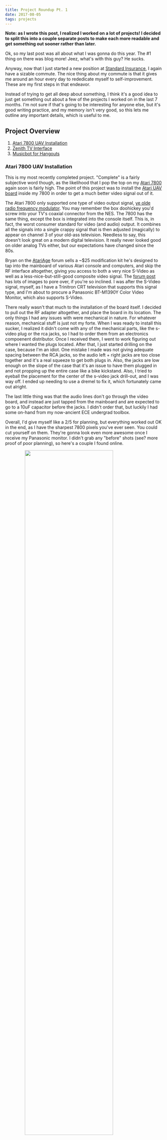 ```yaml
---
title: Project Roundup Pt. 1
date: 2017-08-05
tags: projects
---
```


__Note: as I wrote this post, I realized I worked on a lot of projects! I decided to split this into a couple separate posts to make each more readable and get something out sooner rather than later.__

Ok, so my last post was all about what I was gonna do this year. The #1 thing on there was blog more! Jeez, what's with this guy? He sucks. 

Anyway, now that I just started a new position at [Standard Insurance], I again have a sizable commute. The nice thing about my commute is that it gives me around an hour every day to rededicate myself to self-improvement. These are my first steps in that endeavor.

Instead of trying to get all deep about something, I think it's a good idea to just get something out about a few of the projects I worked on in the last 7 months. I'm not sure if that's going to be interesting for anyone else, but it's good writing practice, and my memory isn't very good, so this lets me outline any important details, which is useful to me.

[Standard Insurance]: https://www.standard.com/

## Project Overview

1. [Atari 7800 UAV Installation](#a7800)
1. [Zenith TV Interface](#zenith-tv)
1. [Musicbot for Hangouts](#musicbot)

### <a name="a7800"></a>Atari 7800 UAV Installation

This is my most recently completed project. "Complete" is a fairly subjective word though, as the likelihood that I pop the top on my [Atari 7800] again soon is fairly high. The point of this project was to install the [Atari UAV board] inside my 7800 in order to get a much better video signal out of it.

The Atari 7800 only supported one type of video output signal, [ye olde radio frequency modulator]. You may remember the box doohickey you'd screw into your TV's coaxial connector from the NES. The 7800 has the same thing, except the box is integrated into the console itself. This is, in fact, the worst consumer standard for video (and audio) output. It combines all the signals into a single crappy signal that is then adjusted (magically) to appear on channel 3 of your old-ass television. Needless to say, this doesn't look great on a modern digital television. It really never looked good on older analog TVs either, but our expectations have changed since the 80s. 

Bryan on the [AtariAge] forum sells a ~$25 modification kit he's designed to tap into the mainboard of various Atari console and computers, and skip the RF interface altogether, giving you access to both a very nice S-Video as well as a less-nice-but-still-good composite video signal. The [forum post] has lots of images to pore over, if you're so inclined. I was after the S-Video signal, myself, as I have a Trinitron CRT television that supports this signal type, and I'm about to procure a Panasonic BT-M1390Y Color Video Monitor, which also supports S-Video.

There really wasn't that much to the installation of the board itself. I decided to pull out the RF adapter altogether, and place the board in its location. The only things I had any issues with were mechanical in nature. For whatever reason, mechanical stuff is just not my forte. When I was ready to install this sucker, I realized it didn't come with any of the mechanical parts, like the s-video plug or the rca jacks, so I had to order them from an electronics compoenent distributor. Once I received them, I went to work figuring out where I wanted the plugs located. After that, I just started drilling on the case, because I'm an idiot. One mistake I made was not giving adequate spacing between the RCA jacks, so the audio left + right jacks are too close together and it's a real squeeze to get both plugs in. Also, the jacks are low enough on the slope of the case that it's an issue to have them plugged in and not propping up the entire case like a bike kickstand. Also, I tried to eyeball the placement for the center of the s-video jack drill-out, and I was way off. I ended up needing to use a dremel to fix it, which fortunately came out alright.

The last little thing was that the audio lines don't go through the video board, and instead are just tapped from the mainboard and are expected to go to a 10uF capacitor before the jacks. I didn't order that, but luckily I had some on-hand from my now-ancient ECE undergrad toolbox.

Overall, I'd give myself like a 2/5 for planning, but everything worked out OK in the end, as I have the sharpest 7800 pixels you've ever seen. You could cut yourself on them. They're gonna look even more awesome once I receive my Panasonic monitor. I didn't grab any "before" shots (see? more proof of poor planning), so here's a couple I found online. 

<img src="/img/rf-composite-comparison.jpg" style="width: 75%; display: block; margin-left: auto; margin-right: auto"/>

<img src="/img/rf-svideo-comparison.jpg" style="width: 75%; display: block; margin-left: auto; margin-right: auto"/>

__UPDATE: I have now received the aformentioned monitor, and took some pictures of the project.__

<img src="/img/atari-fullmod.jpg" style="width: 75%; display: block; margin-left: auto; margin-right: auto"/>
<p style="text-align: center;">Full Mod</p>
<img src="/img/atari-jack-closeup.jpg" style="width: 75%; display: block; margin-left: auto; margin-right: auto"/>
<p style="text-align: center;">Close-up of the added jacks</p>
<img src="/img/atari-too-close.jpg" style="width: 75%; display: block; margin-left: auto; margin-right: auto"/>
<p style="text-align: center;">RCA Jacks are too close together</p>
<img src="/img/atari-kickstand.jpg" style="width: 75%; display: block; margin-left: auto; margin-right: auto"/>
<p style="text-align: center;">Also, when cables are plugged in, you get this kickstand effect</p>
<img src="/img/atari-kickstand-fix.jpg" style="width: 75%; display: block; margin-left: auto; margin-right: auto"/>
<p style="text-align: center;">Here's some adapters to 'fix' the kickstand effect</p>
<img src="/img/atari-at-home.jpg" style="width: 75%; display: block; margin-left: auto; margin-right: auto"/>
<p style="text-align: center;">Atari 7800 back in its home</p>
<img src="/img/atari-on-monitor.jpg" style="width: 75%; display: block; margin-left: auto; margin-right: auto"/>
<p style="text-align: center;">S-Video input on my new Panasonic BT-H1390Y</p>
<img src="/img/atari-mario-closeup.jpg" style="width: 75%; display: block; margin-left: auto; margin-right: auto"/>
<p style="text-align: center;">Close-up of Mario chillin' out</p>

[Atari 7800]: https://en.wikipedia.org/wiki/Atari_7800
[Atari UAV Board]:  http://atariage.com/forums/topic/246613-new-video-upgrade-coming-soon/
[ye olde radio frequency modulator]: https://en.wikipedia.org/wiki/RF_modulator
[AtariAge]: http://atariage.com/
[forum post]:  http://atariage.com/forums/topic/246613-new-video-upgrade-coming-soon/

### <a name="zenith-tv"></a>Zenith TV Interface

Back in December, my buddy Epitrope moved to NY, and was trying to get rid of the things he wasn't going to transport across the entire US. One of these things was an older 720p plasma Zenith TV. He is a hacker extraordinaire, and after doing a bit of looking at [the manual], saw that the protocol for the serial interface on the back is documented. He created a set of programs to communicate with this port to do some TV automation, which I thought was really cool. After doing him the favor of taking the TV off his hands (I'm an altruist at heart...), I decided I wanted to use the same programs, running on a dusty [Raspberry Pi 1] I had laying around instead of using a full computer like he did. 

Epitrope architected the program really well, using a separate client/server interface, with the client written in Python and the server written in C. It also uses [protobufs] to have the protocol defined separately from the programs, and uses [ZeroMQ] to encapsulate commands between the two. I knew very little about protobufs or ZeroMQ as I went forward trying to "port" this program to Raspi, and ran into a handful of different issues. 

The first issue I ran into was that the Github repo Epitrope set up didn't have full build instructions, including the dependencies for C and Python that are necessary to run. As I discovered which packages supplied the right dependencies, I [put together some docs and fixed up the Makefile] to handle more steps, such as compiling the protocol buffer definitions.

There were a few interesting gotchas during this process. There are multiple bindings for ZeroMQ, depending on version. Using the wrong one doesn't work, obviously.
Also, the system package in Ubuntu for protobuf compiling doesn't include the compiler for C, but does include the one for Python, so you need to install two separate dependencies.

I then had to deal with the fact that the serial port used in the original was hardcoded, and didn't match the FTDI USB-to-Serial device I was using on the Raspi. [This was a fairly small change]. 

The next commit took the most research. Even though everything seemed to be wired together properly, I was getting corrupted data and commands weren't working. After fixing some of the debug output to display properly, it started to become clear that I was only getting partial data. The responses were supposed to be 14 bytes, but instead I was only getting the first 8. I finally figured out that the serial reads from the Raspi would only read 8 bytes at a time, so [you need to do multiple reads to get all the data]. Epitrope's hardware apparently returned all 14 bytes at once, and so never ran into this problem.

The last thing I did was to add a new TV command to do something you can't do with the remote, "screen mute". This effectively turns off the screen, but leaves the sound still being output. My wife likes to fall asleep with the TV on, but really the thing she's interested in is the sound, so I thought adding this feature would actually make this program useful to me. [The code for this] was very regular, and fit patterns put in place by Epitrope for the other commands. It did require extending the protocol buffer definition, and there was quite a bit of boilerplate.

I have aspirations of rewriting both programs into a single [Rust] program, as I feel that Rust lends itself to system code, but also for web code. The ultimate goal would be to have a RESTful API to control the TV, and perhaps even a small web frontend you could pull up on your phone, but I really haven't gotten very far in learning Rust this year, like I hoped I would. I still hope to come back to this sometime.

Overall, I had fun with this little port project. I learned about ZeroMQ and protobufs a bit, and learned you can't always assume even small serial reads will complete in a single read call. It was also the first C project I'd worked on in years, so it felt a little like going home to visit, even if it was only for a few days.

[the manual]: https://www.manualslib.com/manual/485866/Zenith-Z42p3.html?page=51
[Raspberry Pi 1]: https://www.raspberrypi.org/products/raspberry-pi-1-model-b/
[protobufs]: https://github.com/google/protobuf
[ZeroMQ]: http://zeromq.org/
[put together some docs and fixed up the Makefile]: https://github.com/rattboi/zenith-tv-serial/commit/6d55dd78664e24c13090c85167b9c7960794f8f3
[This was a fairly small change]: https://github.com/rattboi/zenith-tv-serial/commit/b2ab6cf4d162f935b275574b22bfd74a6c56df32
[you need to do multiple reads to get all the data]: https://github.com/rattboi/zenith-tv-serial/commit/867e0e3f9b15843196e2189947adda2a3f033d0d
[The code for this]: https://github.com/rattboi/zenith-tv-serial/commit/307ec2000400871e7d0f7cff46b73a4186f038ef
[Rust]: https://www.rust-lang.org/en-US/

### <a name="musicbot"></a>Musicbot for Hangouts

This project has been a lot of fun. The point of it is to assist in conversations in a music-related Hangouts group chat. I'm not sure why everyone settled on Hangouts as the chat standard for our group, but people like it because the barrier to entry is so low. 

I'm used to IRC and having bots assist in the conversation, so I was a little bummed that everyone wanted to use Hangouts. After a bit of research, however, I found that there are actually a handful of bot frameworks for integration with Hangouts, all leveraging the [Hangups] Python library. I looked over a few, and found one that [hangoutsbot] had the feature-set I was looking for. This came with all the hooks to extend it effectively, as well as a [small ORM called peewee] to abstract out any database functionality. I think peewee is the first ORM I've used in Python, and it has been fairly straightforward. I think I still prefer the feel of something like [hugsql] over ORMs in general, but peewee is painless.

I've added quite a few integrations at this point, to the following services:

- [Google Play Music]
- [Last.fm]
- [Setlist.fm]
- [Goo.gl Url Shortener]

To make this work, we decided as a group to standardize on these services. I guess it probably wouldn't be too hard to also integrate with something like libre.fm for listening habit tracking, but we definitely needed to standardize on a music streaming service, and GPM has the best deal. $15/mo gets you 6 users with a family account. I split the cost with my friend Noah, and we share user accounts to others. For this to work correctly, the musicbot actually needs to be its own user in GPM as well, so keep that in mind, as that eats an account on its own. Theoretically, you could share your personal account, but you may get some strange behavior, because the bot maintains shared playlists and a few other things.

A few cool things I've added that I'm pretty proud of are listed below. For a more in-depth overview of all the features, you can find them in the [project's readme].

```!playlist convert <url>``` will take an embedded Spotify playlist, finds all the songs it can on GPM, and creates a new shared playlist owned by the bot, but available to all. This, I think, is quite useful, as I often stumble across sites that embed Spotify playlists in them, and this makes the playlist easily available to me and my friends. I ended up using [BeautifulSoup] to scrape this data from the embedded playlist pages, then feeding this to the [gmusicapi] library to generate the playlist.

```!setlist generate <bandname>``` will find the band's most likely setlist using setlist.fm. Note that setlist.fm has a REST api, but this feature isn't available via the API, so it necessitated scraping using [BeautifulSoup]. It seems like that's something I've been doing a lot recently (stay tuned for part 2!).

I still work on this project whenever I think of another cool feature. It's been really fun, and I enjoy adding features for my (very small) user base.

One thing I don't like about this bot is that it is tightly coupled only to Hangouts, although the features it offers really are more general. I've used Errbot in the past to write a decoupled chatbot with pluggable backends, and it'd be great to port over my functionality to that, but there are two main things barring me from doingso.

1. There is no Hangouts backend for Errbot, so I'd have to write the backend myself. I've actually contemplated doing this, as then I could leverage the entire Errbot plugin ecosystem, and so could anyone else standardizing on Hangouts as their chat medium.
1. Errbot doesn't come with a comparable database backend, so I'd have to roll my own or bring peewee with me, which complicates things.

The above points sound like a sizeable amount of work, but perhaps in the future you'll see a post about Errbot-Hangouts-Backend or some such project.

[Hangups]: https://github.com/tdryer/hangups
[hangoutsbot]: https://github.com/ovkulkarni/hangoutsbot
[small ORM called peewee]: http://docs.peewee-orm.com/en/latest/
[hugsql]: https://www.hugsql.org/
[Google Play Music]: https://en.wikipedia.org/wiki/Google_Play_Music
[Last.fm]: https://en.wikipedia.org/wiki/Last.fm
[Setlist.fm]: https://www.setlist.fm/
[Goo.gl Url Shortener]: https://goo.gl/
[project's readme]: https://github.com/rattboi/musicbot
[BeautifulSoup]: https://www.crummy.com/software/BeautifulSoup/bs4/doc/
[gmusicapi]: https://github.com/simon-weber/gmusicapi

### End of Part 1

Thanks for reading my little project roundup. I have quite a few more still to write about. In part 2, I'm going to write about Trello Concert Tracker, iCE-ROM, and my Open Source Scan Converter build project. Hope to see you there!
